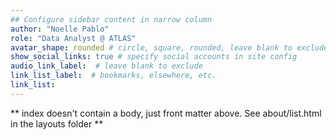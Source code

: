 ```yaml
---
## Configure sidebar content in narrow column
author: "Noelle Pablo"
role: "Data Analyst @ ATLAS"
avatar_shape: rounded # circle, square, rounded, leave blank to exclude
show_social_links: true # specify social accounts in site config
audio_link_label:  # leave blank to exclude
link_list_label:  # bookmarks, elsewhere, etc.
link_list:
---
```


** index doesn't contain a body, just front matter above.
See about/list.html in the layouts folder **